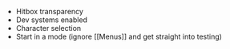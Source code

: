 - Hitbox transparency
- Dev systems enabled
- Character selection
- Start in a mode (ignore [[Menus]] and get straight into testing)
